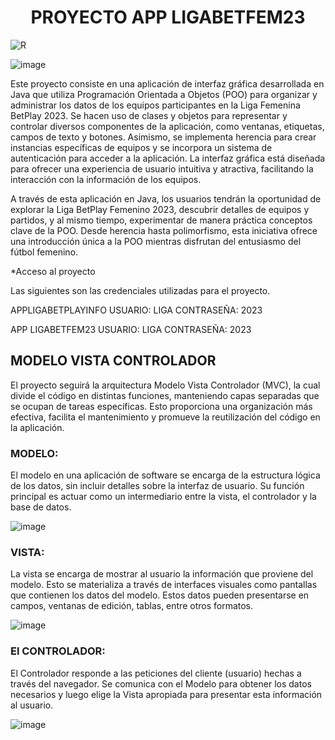  <h1 align="center"> PROYECTO APP LIGABETFEM23 </h1>

![R](https://github.com/NICOLE222215/LIGABETFEM23/assets/142114500/f2367977-5e46-49dd-b590-846e9d61a0ff)





![image](https://github.com/NICOLE222215/LIGABETFEM23/assets/142114500/496b28f4-dfef-4c5a-be86-7ffe3d4f7410)


Este proyecto consiste en una aplicación de interfaz gráfica desarrollada en Java que utiliza Programación Orientada a Objetos (POO) para organizar y administrar los datos de los equipos participantes en la Liga Femenina BetPlay 2023. Se hacen uso de clases y objetos para representar y controlar diversos componentes de la aplicación, como ventanas, etiquetas, campos de texto y botones. Asimismo, se implementa herencia para crear instancias específicas de equipos y se incorpora un sistema de autenticación para acceder a la aplicación. La interfaz gráfica está diseñada para ofrecer una experiencia de usuario intuitiva y atractiva, facilitando la interacción con la información de los equipos.

A través de esta aplicación en Java, los usuarios tendrán la oportunidad de explorar la Liga BetPlay Femenino 2023, descubrir detalles de equipos y partidos, y al mismo tiempo, experimentar de manera práctica conceptos clave de la POO. Desde herencia hasta polimorfismo, esta iniciativa ofrece una introducción única a la POO mientras disfrutan del entusiasmo del fútbol femenino.

*Acceso al proyecto

Las siguientes son las credenciales utilizadas para el proyecto.

APPLIGABETPLAYINFO
USUARIO: LIGA
CONTRASEÑA: 2023

APP LIGABETFEM23
USUARIO: LIGA
CONTRASEÑA: 2023


## MODELO VISTA CONTROLADOR


El proyecto seguirá la arquitectura Modelo Vista Controlador (MVC), la cual divide el código en distintas funciones, manteniendo capas separadas que se ocupan de tareas específicas. Esto proporciona una organización más efectiva, facilita el mantenimiento y promueve la reutilización del código en la aplicación.

### MODELO:
El modelo en una aplicación de software se encarga de la estructura lógica de los datos, sin incluir detalles sobre la interfaz de usuario. Su función principal es actuar como un intermediario entre la vista, el controlador y la base de datos. 


![image](https://github.com/NICOLE222215/LIGABETFEM23/assets/142114500/54547a9f-1b41-49e6-93cb-10535fbae234)

### VISTA: 
La vista se encarga de mostrar al usuario la información que proviene del modelo. Esto se materializa a través de interfaces visuales como pantallas que contienen los datos del modelo. Estos datos pueden presentarse en campos, ventanas de edición, tablas, entre otros formatos. 


![image](https://github.com/NICOLE222215/LIGABETFEM23/assets/142114500/0c138414-6f23-4a53-9c5e-539f28282ba7)

### El CONTROLADOR: 
El Controlador responde a las peticiones del cliente (usuario) hechas a través del navegador. Se comunica con el Modelo para obtener los datos necesarios y luego elige la Vista apropiada para presentar esta información al usuario.


![image](https://github.com/NICOLE222215/LIGABETFEM23/assets/142114500/31284d78-1a48-4fda-88b8-e727996c0f23)






